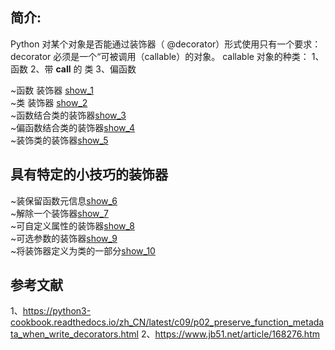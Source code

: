 

## 简介:
Python 对某个对象是否能通过装饰器（ @decorator）形式使用只有一个要求：decorator 必须是一个“可被调用（callable）的对象。
callable 对象的种类：
1、函数
2、带 __call__ 的 类
3、偏函数

~函数 装饰器 [show_1](https://github.com/yuehuanjue/PythonParadiseLost/blob/master/%E8%A3%85%E9%A5%B0%E5%99%A8/show_1.py)<br>
~类 装饰器 [show_2](https://github.com/yuehuanjue/PythonParadiseLost/blob/master/%E8%A3%85%E9%A5%B0%E5%99%A8/show_2.py)<br>
~函数结合类的装饰器[show_3](https://github.com/yuehuanjue/PythonParadiseLost/blob/master/%E8%A3%85%E9%A5%B0%E5%99%A8/show_3.py)<br>
~偏函数结合类的装饰器[show_4](https://github.com/yuehuanjue/PythonParadiseLost/blob/master/%E8%A3%85%E9%A5%B0%E5%99%A8/show_4.py)<br>
~装饰类的装饰器[show_5](https://github.com/yuehuanjue/PythonParadiseLost/blob/master/%E8%A3%85%E9%A5%B0%E5%99%A8/show_5.py)<br>



## 具有特定的小技巧的装饰器

~装保留函数元信息[show_6](https://github.com/yuehuanjue/PythonParadiseLost/blob/master/%E8%A3%85%E9%A5%B0%E5%99%A8/show_6.py)<br>
~解除一个装饰器[show_7](https://github.com/yuehuanjue/PythonParadiseLost/blob/master/%E8%A3%85%E9%A5%B0%E5%99%A8/show_7.py)<br>
~可自定义属性的装饰器[show_8](https://github.com/yuehuanjue/PythonParadiseLost/blob/master/%E8%A3%85%E9%A5%B0%E5%99%A8/show_8.py)<br>
~可选参数的装饰器[show_9](https://github.com/yuehuanjue/PythonParadiseLost/blob/master/%E8%A3%85%E9%A5%B0%E5%99%A8/show_9.py)<br>
~将装饰器定义为类的一部分[show_10](https://github.com/yuehuanjue/PythonParadiseLost/blob/master/%E8%A3%85%E9%A5%B0%E5%99%A8/show_10.py)<br>



## 参考文献
1、https://python3-cookbook.readthedocs.io/zh_CN/latest/c09/p02_preserve_function_metadata_when_write_decorators.html
2、https://www.jb51.net/article/168276.htm
